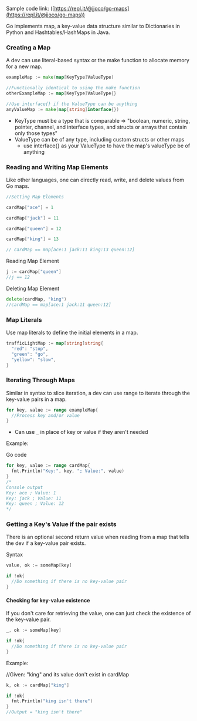 Sample code link: ([https://repl.it/@jjoco/go-maps](https://repl.it/@jjoco/go-maps))

Go implements map, a key-value data structure similar to Dictionaries in Python and Hashtables/HashMaps in Java.

### Creating a Map

A dev can use literal-based syntax or the make function to allocate memory for a new map.
```go
exampleMap := make(map[KeyType]ValueType)

//Functionally identical to using the make function
otherExampleMap := map[KeyType]ValueType{}

//Use interface{} if the ValueType can be anything
anyValueMap := make(map[string]interface{})
```
- KeyType must be a type that is comparable => "boolean, numeric, string, pointer, channel, and interface types, and structs or arrays that contain only those types"
- ValueType can be of any type, including custom structs or other maps
  - use interface{} as your ValueType to have the map's valueType be of anything

### Reading and Writing Map Elements

Like other languages, one can directly read, write, and delete values from Go maps.
```go
//Setting Map Elements

cardMap["ace"] = 1

cardMap["jack"] = 11

cardMap["queen"] = 12

cardMap["king"] = 13

// cardMap == map[ace:1 jack:11 king:13 queen:12]
```

Reading Map Element
```go
j := cardMap["queen"]
//j == 12
```
Deleting Map Element
```go
delete(cardMap, "king")
//cardMap == map[ace:1 jack:11 queen:12]
```
### Map Literals

Use map literals to define the initial elements in a map.
```go
trafficLightMap := map[string]string{
  "red": "stop",
  "green": "go",
  "yellow": "slow",
}
```
### Iterating Through Maps

Similar in syntax to slice iteration, a dev can use range to iterate through the key-value pairs in a map.
```go
for key, value := range exampleMap{
  //Process key and/or value
}
```
- Can use `_` in place of key or value if they aren't needed

Example:

Go code
```go
for key, value := range cardMap{
  fmt.Println("Key:", key, "; Value:", value)
}
/*
Console output
Key: ace ; Value: 1
Key: jack ; Value: 11
Key: queen ; Value: 12
*/
```
### Getting a Key's Value if the pair exists

There is an optional second return value when reading from a map that tells the dev if a key-value pair exists.

Syntax
```go
value, ok := someMap[key]

if !ok{
  //Do something if there is no key-value pair
}
```
#### Checking for key-value existence

If you don't care for retrieving the value, one can just check the existence of the key-value pair.
```go
_, ok := someMap[key]

if !ok{
  //Do something if there is no key-value pair  
}
```
Example:

//Given: "king" and its value don't exist in cardMap
```go
k, ok := cardMap["king"]

if !ok{
  fmt.Println("king isn't there")
}
//Output = "king isn't there"
```